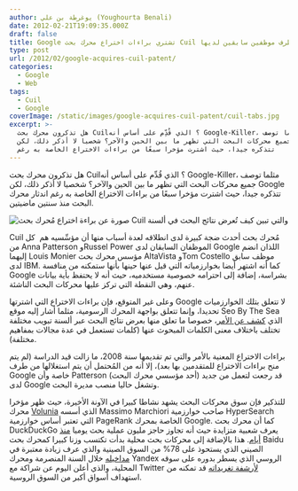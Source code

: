 ```yaml
---
author: يوغرطة بن علي (Youghourta Benali)
date: 2012-02-21T19:09:35.000Z
draft: false
title: Google تشتري براءات اختراع محرك بحث Cuil المُؤسّس من طرف موظفين سابقين لديها
type: post
url: /2012/02/google-acquires-cuil-patent/
categories:
  - Google
  - Web
tags:
  - Cuil
  - Google
coverImage: /static/images/google-acquires-cuil-patent/cuil-tabs.jpg
excerpt: >-
  هل تذكرون محرك بحث Cuil؟ الذي قُدِّم على أساس أنه Google-Killer، مثلما توصف
  جميع محركات البحث التي تظهر ما بين الحين والآخر؟ شخصيا لا أذكر ذلك، لكن Google
  تتذكره جيدا، حيث اشترت مؤخرا سبعًا من براءات الاختراع الخاصة به رغم
---
```

هل تذكرون محرك بحث Cuil؟ الذي قُدِّم على أساس أنه Google-Killer، مثلما توصف جميع محركات البحث التي تظهر ما بين الحين والآخر؟ شخصيا لا أذكر ذلك، لكن Google تتذكره جيدا، حيث اشترت مؤخرا سبعًا من براءات الاختراع الخاصة به رغم اندثار محرك البحث منذ سنتين ماضيتين.

![صورة عن براءة اختراع مُحرك بحث Cuil والتي تبين كيف تُعرض نتائج البحث في ألسنة](/static/images/google-acquires-cuil-patent/cuil-tabs.jpg)

Cuil مُحرك بحث أحدث ضجة كبيرة لدى انطلاقه لعدة أسباب منها أن مؤسِّسيه هم  كل من Anna Patterson وRussel Power الموظفان السابقان لدى Google اللذان انضم إليهما Louis Monier مؤسس محرك بحث AltaVista وTom Costello موظف سابق لدى IBM. كما أنه اشتهر أيضا بخوارزمياته التي قيل عنها حينها بأنها ستمكنه من منافسة Google بشراسة، إضافة إلى احترامه خصوصية مستخدميه، حيث أنه لا يحتفظ بأية بيانات عنهم، وهي النقطة التي تركز عليها محركات البحث الناشئة.

وعلى غير المتوقع، فإن براءات الاختراع التي اشترتها Google لا تتعلق بتلك الخوارزميات تحديدا، وإنما تتعلق بواجهة المحرك الرسومية، مثلما أشار إليه موقع Seo By The Sea الذي [كشف عن الأمر](http://www.seobythesea.com/2012/02/google-acquires-cuil-patent-applications/)، خصوصا ما تعلق منها بعرض نتائج البحث عبر ألسنة تبويب مختلفة تختلف باختلاف معنى الكلمات المبحوث عنها (كلمات تستعمل في عدة مجالات بمفاهيم مختلفة).

براءات الاختراع المعنية بالأمر والتي تم تقديمها سنة 2008، ما زالت قيد الدراسة (لم يتم منح براءات الاختراع للمتقدمين بها بعد)، إلا أنه من المُحتمل أن يتم استغلالها من طرف Google خاصة وأن Patterson (أحد مؤسسي محرك البحث) قد رجعت لتعمل من جديد لدى Google وتشغل حاليا منصب مديرة البحث.

للتذكير فإن سوق محركات البحث يشهد نشاطا كبيرا في الآونة الأخيرة، حيث ظهر مؤخرا محرك [Volunia](../2011/11/volunia/) الذي أسسه Massimo Marchiori صاحب خوارزمية HyperSearch التي تعتبر أساس خوارزمية PageRank الخاصة بمحرك Google. كما أن محرك بحث DuckDuckGo يعرف شعبية متزايدة حيث أنه تجاوز حاجز مليون عملية بحث يوميا [منذ أيام](https://twitter.com/#%21/duckduckgo/status/169517207435485185). هذا بالإضافة إلى محركات بحث محلية بدأت تكتسب وزنا كبيرا كمحرك بحث Baidu الصيني الذي يستحوذ على 78% من السوق الصينية والذي عرف زيادة معتبرة في [مداخيله](http://ir.baidu.com/phoenix.zhtml?c=188488\&p=irol-newsArticle\&ID=1662223\&highlight=) خلال السنة المنصرمة ومحرك Yandex الروسي الذي يسطر بدوره على سوقه المحلية، والذي أعلن اليوم عن شراكة مع Twitter [لأرشفة تغريداته](http://company.yandex.com/press_center/press_releases/2012/2012-02-21.xml) قد تمكنه من استهداف أسواق أكبر من السوق الروسية.
